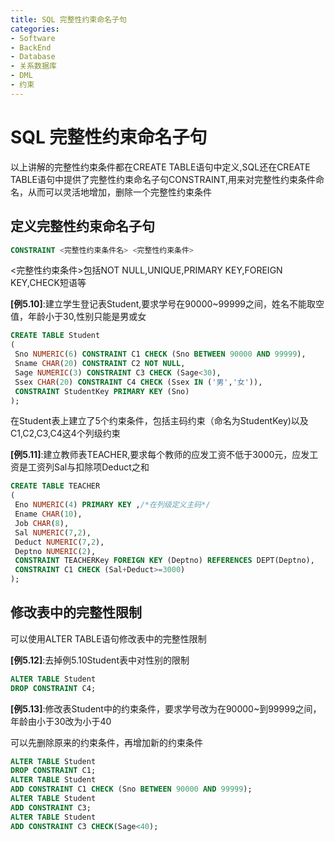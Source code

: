 ```yaml
---
title: SQL 完整性约束命名子句
categories:
- Software
- BackEnd
- Database
- 关系数据库
- DML
- 约束
---
```

# SQL 完整性约束命名子句

以上讲解的完整性约束条件都在CREATE TABLE语句中定义,SQL还在CREATE TABLE语句中提供了完整性约束命名子句CONSTRAINT,用来对完整性约束条件命名，从而可以灵活地增加，删除一个完整性约束条件

## 定义完整性约束命名子句

```sql
CONSTRAINT <完整性约束条件名> <完整性约束条件>
```

<完整性约束条件>包括NOT NULL,UNIQUE,PRIMARY KEY,FOREIGN KEY,CHECK短语等

**[例5.10]**:建立学生登记表Student,要求学号在90000\~99999之间，姓名不能取空值，年龄小于30,性别只能是男或女

```sql
CREATE TABLE Student
(
 Sno NUMERIC(6) CONSTRAINT C1 CHECK (Sno BETWEEN 90000 AND 99999),
 Sname CHAR(20) CONSTRAINT C2 NOT NULL,
 Sage NUMERIC(3) CONSTRAINT C3 CHECK (Sage<30),
 Ssex CHAR(20) CONSTRAINT C4 CHECK (Ssex IN ('男','女')),
 CONSTRAINT StudentKey PRIMARY KEY (Sno)
);
```

在Student表上建立了5个约束条件，包括主码约束（命名为StudentKey)以及C1,C2,C3,C4这4个列级约束

**[例5.11]**:建立教师表TEACHER,要求每个教师的应发工资不低于3000元，应发工资是工资列Sal与扣除项Deduct之和

```sql
CREATE TABLE TEACHER
(
 Eno NUMERIC(4) PRIMARY KEY ,/*在列级定义主码*/
 Ename CHAR(10),
 Job CHAR(8),
 Sal NUMERIC(7,2),
 Deduct NUMERIC(7,2),
 Deptno NUMERIC(2),
 CONSTRAINT TEACHERKey FOREIGN KEY (Deptno) REFERENCES DEPT(Deptno),
 CONSTRAINT C1 CHECK (Sal+Deduct>=3000)
);
```

## 修改表中的完整性限制

可以使用ALTER TABLE语句修改表中的完整性限制

**[例5.12]**:去掉例5.10Student表中对性别的限制

```sql
ALTER TABLE Student
DROP CONSTRAINT C4;
```

**[例5.13]**:修改表Student中的约束条件，要求学号改为在90000~到99999之间，年龄由小于30改为小于40

可以先删除原来的约束条件，再增加新的约束条件

```sql
ALTER TABLE Student
DROP CONSTRAINT C1;
ALTER TABLE Student
ADD CONSTRAINT C1 CHECK (Sno BETWEEN 90000 AND 99999);
ALTER TABLE Student
ADD CONSTRAINT C3;
ALTER TABLE Student
ADD CONSTRAINT C3 CHECK(Sage<40);
```
